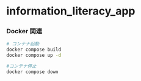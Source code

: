 # information_literacy_app


### Docker 関連
```bash
# コンテナ起動
docker compose build
docker compose up -d

#コンテナ停止
docker compose down
```